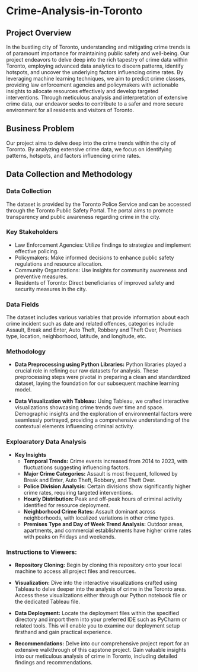 # Crime-Analysis-in-Toronto

## Project Overview 
In the bustling city of Toronto, understanding and mitigating crime trends is of paramount importance for maintaining public safety and well-being. Our project endeavors to delve deep into the rich tapestry of crime data within Toronto, employing advanced data analytics to discern patterns, identify hotspots, and uncover the underlying factors influencing crime rates. By leveraging machine learning techniques, we aim to predict crime classes, providing law enforcement agencies and policymakers with actionable insights to allocate resources effectively and develop targeted interventions. Through meticulous analysis and interpretation of extensive crime data, our endeavor seeks to contribute to a safer and more secure environment for all residents and visitors of Toronto.

## Business Problem 
Our project aims to delve deep into the crime trends within the city of Toronto. By analyzing extensive crime data, we focus on identifying patterns, hotspots, and factors influencing crime rates.

## Data Collection and Methodology
### Data Collection
The dataset is provided by the Toronto Police Service and can be accessed through the Toronto Public Safety Portal. The portal aims to promote transparency and public awareness regarding crime in the city.

### Key Stakeholders
- Law Enforcement Agencies: Utilize findings to strategize and implement effective policing.
- Policymakers: Make informed decisions to enhance public safety regulations and resource allocation.
- Community Organizations: Use insights for community awareness and preventive measures.
- Residents of Toronto: Direct beneficiaries of improved safety and security measures in the city.

### Data Fields
The dataset includes various variables that provide information about each crime incident such as date and related offences, categories include Assault, Break and Enter, Auto Theft, Robbery and Theft Over, Premises type, location, neighborhood, latitude, and longitude, etc.

### Methodology
- **Data Preprocessing using Python Libraries:**
Python libraries played a crucial role in refining our raw datasets for analysis. These preprocessing steps were pivotal in preparing a clean and standardized dataset, laying the foundation for our subsequent machine learning model.

- **Data Visualization with Tableau:**
Using Tableau, we crafted interactive visualizations showcasing crime trends over time and space. Demographic insights and the exploration of environmental factors were seamlessly portrayed, providing a comprehensive understanding of the contextual elements influencing criminal activity.

### Exploaratory Data Analysis
- **Key Insights**
  - **Temporal Trends:**
Crime events increased from 2014 to 2023, with fluctuations suggesting influencing factors.
  - **Major Crime Categories:**
Assault is most frequent, followed by Break and Enter, Auto Theft, Robbery, and Theft Over.
  - **Police Division Analysis:**
Certain divisions show significantly higher crime rates, requiring targeted interventions.
  - **Hourly Distribution:**
Peak and off-peak hours of criminal activity identified for resource deployment.
  - **Neighborhood Crime Rates:**
Assault dominant across neighborhoods, with localized variations in other crime types.
  - **Premises Type and Day of Week Trend Analysis:**
Outdoor areas, apartments, and commercial establishments have higher crime rates with peaks on Fridays and weekends.

### Instructions to Viewers:

- **Repository Cloning:**
 Begin by cloning this repository onto your local machine to access all project files and resources.

- **Visualization:**
 Dive into the interactive visualizations crafted using Tableau to delve deeper into the analysis of crime in the Toronto area. Access these visualizations either through our Python notebook file or the dedicated Tableau file.

- **Data Deployment:**
Locate the deployment files within the specified directory and import them into your preferred IDE such as PyCharm or related tools. This will enable you to examine our deployment setup firsthand and gain practical experience.

- **Recommendations:**
Delve into our comprehensive project report for an extensive walkthrough of this capstone project. Gain valuable insights into our meticulous analysis of crime in Toronto, including detailed findings and recommendations.






